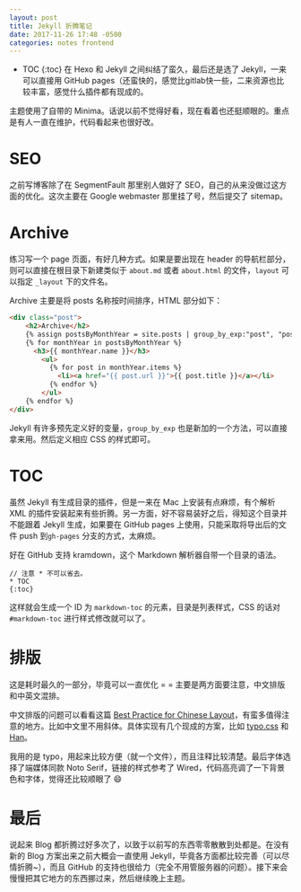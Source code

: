 ```yaml
---
layout: post
title: Jekyll 折腾笔记
date: 2017-11-26 17:48 -0500
categories: notes frontend
---
```


* TOC
{:toc}
在 Hexo 和 Jekyll 之间纠结了蛮久，最后还是选了 Jekyll，一来可以直接用 GitHub pages（还蛮快的，感觉比gitlab快一些，二来资源也比较丰富，感觉什么插件都有现成的。

主题使用了自带的 Minima。话说以前不觉得好看，现在看着也还挺顺眼的。重点是有人一直在维护，代码看起来也很好改。

# SEO
之前写博客除了在 SegmentFault 那里别人做好了 SEO，自己的从来没做过这方面的优化。这次主要在 Google webmaster 那里挂了号，然后提交了 sitemap。

# Archive
练习写一个 page 页面，有好几种方式。如果是要出现在 header 的导航栏部分，则可以直接在根目录下新建类似于 `about.md` 或者 `about.html` 的文件，`layout` 可以指定 `_layout` 下的文件名。

Archive 主要是将 posts 名称按时间排序，HTML 部分如下：

```html
<div class="post">
	<h2>Archive</h2>
    {% assign postsByMonthYear = site.posts | group_by_exp:"post", "post.date | date: '%b %Y'"  %}
    {% for monthYear in postsByMonthYear %}
      <h3>{{ monthYear.name }}</h3>
        <ul>
          {% for post in monthYear.items %}
            <li><a href="{{ post.url }}">{{ post.title }}</a></li>
          {% endfor %}
        </ul>
    {% endfor %}
</div>
```

Jekyll 有许多预先定义好的变量，`group_by_exp` 也是新加的一个方法，可以直接拿来用。然后定义相应 CSS 的样式即可。

# TOC
虽然 Jekyll 有生成目录的插件，但是一来在 Mac 上安装有点麻烦，有个解析 XML 的插件安装起来有些折腾。另一方面，好不容易装好之后，得知这个目录并不能跟着 Jekyll 生成，如果要在 GitHub pages 上使用，只能采取将导出后的文件 push 到`gh-pages` 分支的方式，太麻烦。

好在 GitHub 支持 kramdown，这个 Markdown 解析器自带一个目录的语法。

```
// 注意 * 不可以省去。
* TOC
{:toc}
```

这样就会生成一个 ID 为 `markdown-toc` 的元素，目录是列表样式，CSS 的话对 `#markdown-toc` 进行样式修改就可以了。

# 排版
这是耗时最久的一部分，毕竟可以一直优化 = = 主要是两方面要注意，中文排版和中英文混排。

中文排版的问题可以看看这篇 [Best Practice for Chinese Layout](https://medium.com/@bobtung/best-practice-in-chinese-layout-f933aff1728f)，有蛮多值得注意的地方。比如中文里不用斜体。具体实现有几个现成的方案，比如 [typo.css](https://github.com/sofish/typo.css) 和 [Han](https://github.com/ethantw/Han)。

我用的是 typo，用起来比较方便（就一个文件），而且注释比较清楚。最后字体选择了端媒体同款 Noto Serif，链接的样式参考了 Wired，代码高亮调了一下背景色和字体，觉得还比较顺眼了 😄

# 最后

说起来 Blog 都折腾过好多次了，以致于以前写的东西零零散散到处都是。在没有新的 Blog 方案出来之前大概会一直使用 Jekyll，毕竟各方面都比较完善（可以尽情折腾~），而且 GitHub 的支持也很给力（完全不用管服务器的问题）。接下来会慢慢把其它地方的东西挪过来，然后继续晚上主题。